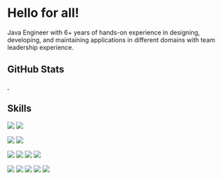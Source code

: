 # Hello for all!

Java Engineer with 6+ years of hands-on experience in designing, developing, and maintaining applications in different domains with team leadership experience. 

## GitHub Stats

<a href="https://github.com/ih0r-d/ih0r-d">
  <img  src="https://github-readme-stats.vercel.app/api?username=ih0r-d&hide=contribs&show_icons=true" alt=""/>
</a>
<a href="https://github.com/ih0r-d/ih0r-d">
  <img src="https://github-readme-stats.vercel.app/api/top-langs?username=ih0r-d&layout=compact" alt=""/>
</a>

## Skills

![](https://img.shields.io/badge/OS-Linux-informational?style=flat&logo=linux&logoColor=white&color=2bbc8a)
[![](https://img.shields.io/badge/OS-macOS-informational?style=flat&logo=apple&logoColor=white&color=2bbc8a)](https://www.apple.com/macos)

![](https://img.shields.io/badge/Code-Java-informational?style=flat&logo=java&logoColor=white&color=2bbc8a)
[![](https://img.shields.io/badge/Code-Python-informational?style=flat&logo=python&logoColor=white&color=2bbc8a)](https://www.python.org/)

[![](https://img.shields.io/badge/Framework-Spring-%236DB33F.svg?style=flat&logo=spring&logoColor=white&color=2bbc8a)](https://spring.io/)
![](https://img.shields.io/badge/Framework-Spring%20Boot-informational?style=flat&logo=spring-boot&logoColor=white&color=2bbc8a)
![](https://img.shields.io/badge/Framework-Flutter-informational?style=flat&logo=flutter&logoColor=white&color=2bbc8a)
[![](https://img.shields.io/badge/Framework-FastAPI-informational?style=flat&logo=fastapi&logoColor=white&color=2bbc8a)](https://fastapi.tiangolo.com/)

![](https://img.shields.io/badge/Tools-GitHubActions-informational?style=flat&color=2bbc8a)
![](https://img.shields.io/badge/Tools-Maven-informational?style=flat&logo=apache-maven&logoColor=white&color=2bbc8a)
![](https://img.shields.io/badge/Tools-NiFi-informational?style=flat&logo=apache-nifi&logoColor=white&color=2bbc8a)
![](https://img.shields.io/badge/Tools-Keycloak-informational?style=flat&logo=keycloak&logoColor=white&color=2bbc8a)
![](https://img.shields.io/badge/Tools-Apache%20Kafka-informational?style=flat&logo=apache-kafka&logoColor=white&color=2bbc8a)
